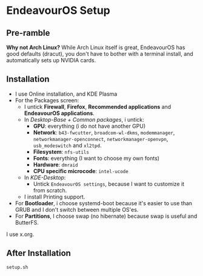 # EndeavourOS Setup

## Pre-ramble

**Why not Arch Linux?**
While Arch Linux itself is great, EndeavourOS has good defaults (dracut), you don't have to bother with a terminal install, and automatically sets up NVIDIA cards.

## Installation
- I use Online installation, and KDE Plasma  
- For the Packages screen:
  - I untick **Firewall**, **Firefox**, **Recommended applications** and **EndeavourOS applications**.
  - In *Desktop-Base + Common packages*, i untick:
    - **GPU**: everything (i do not have another GPU)
    - **Network**: `b43-fwcutter`, `broadcom-wl-dkms`, `modemmanager`, `networkmanager-openconnect`, `networkmanager-openvpn`, `usb_modeswitch` and `xl2tpd`.
    - **Filesystem**: `nfs-utils`
    - **Fonts**: everything (I want to choose my own fonts)
    - **Hardware**: `dmraid`
    - **CPU specific microcode**: `intel-ucode`
  - In *KDE-Desktop*:
    - Untick `EndeavourOS settings`, because I want to customize it from scratch.
  - I install Printing support.
- For **Bootloader**, i choose systemd-boot because it's easier to use than GRUB and I don't switch between multiple OS'es.
- For **Partitions**, I choose swap (no hibernate) because swap is useful and ButterFS.

I use x.org.

## After Installation

`setup.sh`
